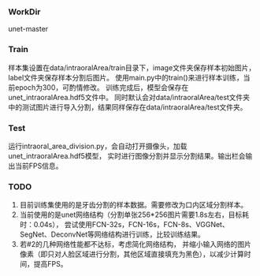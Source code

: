### WorkDir
unet-master
### Train
样本集设置在data/intraoralArea/train目录下，image文件夹保存样本初始图片，label文件夹保存样本分割后图片。
使用main.py中的train()来进行样本训练，当前epoch为300，可酌情修改。
训练完成后，模型会保存在unet_intraoralArea.hdf5文件中。
同时默认会对data/intraoralArea/test文件夹中的测试图片进行导入分割，结果同样保存在data/intraoralArea/test文件夹。

### Test
运行intraoral_area_division.py，会自动打开摄像头，加载unet_intraoralArea.hdf5模型，
实时进行图像分割并显示分割结果。输出栏会输出当前FPS信息。

### TODO
1. 目前训练集使用的是牙齿分割的样本数据。需要修改为口内区域分割样本。
2. 当前使用的是unet网络结构（分割单张256*256图片需要1.8s左右，目标耗时：0.04s），
尝试使用FCN-32s，FCN-16s，FCN-8s、VGGNet、SegNet、DeconvNet等网络结构进行训练，比较训练结果。
3. 若#2的几种网络性能都不达标，考虑简化网络结构，
并缩小输入网络的图片像素（即只对人脸区域进行分割，其他区域直接填充为黑色），以减少计算时间，提高FPS。